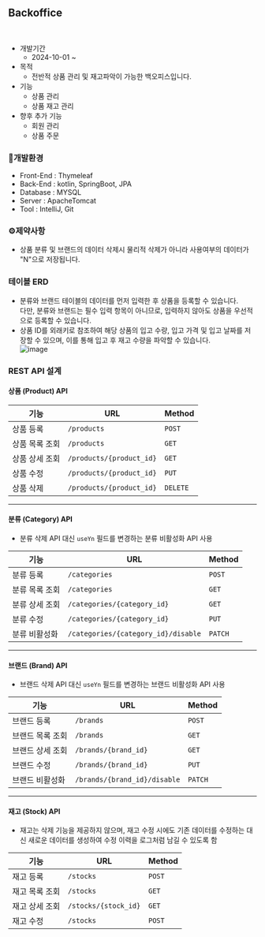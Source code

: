 
 ## Backoffice
<br>

 * 개발기간
   - 2024-10-01 ~
 * 목적 
   - 전반적 상품 관리 및 재고파악이 가능한 백오피스입니다.
 * 기능
   - 상품 관리
   - 상품 재고 관리
 * 향후 추가 기능
   - 회원 관리
   - 상품 주문
  
  ### 🔧개발환경
  * Front-End :  Thymeleaf
  * Back-End : kotlin, SpringBoot, JPA
  * Database : MYSQL
  * Server : ApacheTomcat
  * Tool : IntelliJ, Git

  ### ⚙제약사항
  * 상품 분류 및 브랜드의 데이터 삭제시 물리적 삭제가 아니라 사용여부의 데이터가 "N"으로 저장됩니다.

  ### 테이블 ERD
  * 분류와 브랜드 테이블의 데이터를 먼저 입력한 후 상품을 등록할 수 있습니다.<br> 다만, 분류와 브랜드는 필수 입력 항목이 아니므로, 입력하지 않아도 상품을 우선적으로 등록할 수 있습니다.
  * 상품 ID를 외래키로 참조하여 해당 상품의 입고 수량, 입고 가격 및 입고 날짜를 저장할 수 있으며, 이를 통해 입고 후 재고 수량을 파악할 수 있습니다.<br>
  ![image](https://github.com/user-attachments/assets/560c40bf-0b6c-44a3-b2aa-1bccc0eea961)

### REST API 설계

#### **상품 (Product) API**

| 기능            | URL                           | Method  |
|-----------------|-------------------------------|---------|
| 상품 등록       | `/products`                    | `POST`  |
| 상품 목록 조회  | `/products`                    | `GET`   |
| 상품 상세 조회  | `/products/{product_id}`       | `GET`   |
| 상품 수정       | `/products/{product_id}`       | `PUT`   |
| 상품 삭제       | `/products/{product_id}`       | `DELETE`|

---

#### **분류 (Category) API**
* 분류 삭제 API 대신 `useYn` 필드를 변경하는 분류 비활성화 API 사용

| 기능            | URL                               | Method  |
|-----------------|-----------------------------------|---------|
| 분류 등록       | `/categories`                     | `POST`  |
| 분류 목록 조회  | `/categories`                     | `GET`   |
| 분류 상세 조회  | `/categories/{category_id}`       | `GET`   |
| 분류 수정       | `/categories/{category_id}`       | `PUT`   |
| 분류 비활성화   | `/categories/{category_id}/disable`| `PATCH` |

---

#### **브랜드 (Brand) API**
* 브랜드 삭제 API 대신 `useYn` 필드를 변경하는 브랜드 비활성화 API 사용

| 기능            | URL                           | Method  |
|-----------------|-------------------------------|---------|
| 브랜드 등록     | `/brands`                     | `POST`  |
| 브랜드 목록 조회| `/brands`                     | `GET`   |
| 브랜드 상세 조회| `/brands/{brand_id}`          | `GET`   |
| 브랜드 수정     | `/brands/{brand_id}`          | `PUT`   |
| 브랜드 비활성화 | `/brands/{brand_id}/disable`  | `PATCH` |

---

#### **재고 (Stock) API**
* 재고는 삭제 기능을 제공하지 않으며, 재고 수정 시에도 기존 데이터를 수정하는 대신 새로운 데이터를 생성하여 수정 이력을 로그처럼 남길 수 있도록 함

| 기능            | URL                           | Method  |
|-----------------|-------------------------------|---------|
| 재고 등록       | `/stocks`                     | `POST`  |
| 재고 목록 조회  | `/stocks`                     | `GET`   |
| 재고 상세 조회  | `/stocks/{stock_id}`          | `GET`   |
| 재고 수정       | `/stocks`                     | `POST`  |
